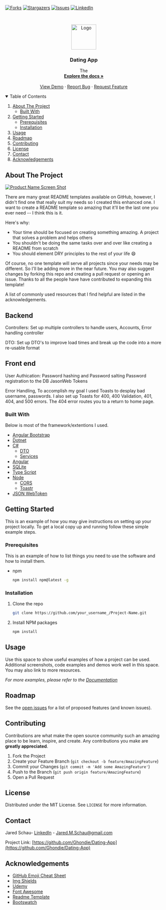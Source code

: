 <!-- PROJECT SHIELDS -->
<!--
*** I'm using markdown "reference style" links for readability.
*** Reference links are enclosed in brackets [ ] instead of parentheses ( ).
*** See the bottom of this document for the declaration of the reference variables
*** for contributors-url, forks-url, etc. This is an optional, concise syntax you may use.
*** https://www.markdownguide.org/basic-syntax/#reference-style-links
-->

[![Forks][forks-shield]][forks-url]
[![Stargazers][stars-shield]][stars-url]
[![Issues][issues-shield]][issues-url]
[![LinkedIn][linkedin-shield]][linkedin-url]

<!-- [![Contributors][contributors-shield]][contributors-url] -->
<!-- [![MIT License][license-shield]][license-url] -->
<!-- PROJECT LOGO -->
<br />
<p align="center">
  <a href="https://github.com/Ghondie/Dating-App">
    <img src="images/logo.png" alt="Logo" width="80" height="80">
  </a>

  <h3 align="center">Dating App</h3>

  <p align="center">
    The 
    <br />
    <a href="https://github.com/Ghondie/Dating-App"><strong>Explore the docs »</strong></a>
    <br />
    <br />
    <a href="https://github.com/Ghondie/Dating-App">View Demo</a>
    ·
    <a href="https://github.com/Ghondie/Dating-App/issues">Report Bug</a>
    ·
    <a href="https://github.com/Ghondie/Dating-App/issues">Request Feature</a>
  </p>
</p>

<!-- TABLE OF CONTENTS -->
<details open="open">
  <summary>Table of Contents</summary>
  <ol>
    <li>
      <a href="#about-the-project">About The Project</a>
      <ul>
        <li><a href="#built-with">Built With</a></li>
      </ul>
    </li>
    <li>
      <a href="#getting-started">Getting Started</a>
      <ul>
        <li><a href="#prerequisites">Prerequisites</a></li>
        <li><a href="#installation">Installation</a></li>
      </ul>
    </li>
    <li><a href="#usage">Usage</a></li>
    <li><a href="#roadmap">Roadmap</a></li>
    <li><a href="#contributing">Contributing</a></li>
    <li><a href="#license">License</a></li>
    <li><a href="#contact">Contact</a></li>
    <li><a href="#acknowledgements">Acknowledgements</a></li>
  </ol>
</details>

<!-- ABOUT THE PROJECT -->

## About The Project

[![Product Name Screen Shot][product-screenshot]](https://example.com)

There are many great README templates available on GitHub, however, I didn't find one that really suit my needs so I created this enhanced one. I want to create a README template so amazing that it'll be the last one you ever need -- I think this is it.

Here's why:

-   Your time should be focused on creating something amazing. A project that solves a problem and helps others
-   You shouldn't be doing the same tasks over and over like creating a README from scratch
-   You should element DRY principles to the rest of your life :smile:

Of course, no one template will serve all projects since your needs may be different. So I'll be adding more in the near future. You may also suggest changes by forking this repo and creating a pull request or opening an issue. Thanks to all the people have have contributed to expanding this template!

A list of commonly used resources that I find helpful are listed in the acknowledgements.

<!-- All backend info needs to go here -->

## Backend

Controllers:
Set up multiple controllers to handle users, Accounts, Error handling controller

DTO:
Set up DTO's to improve load times and break up the code into a more re-usable format

<!-- All Front end needs to go here -->

## Front end

User Authication:
Password hashing and Password salting Password registration to the DB JasonWeb Tokens

Error Handling,
To accomplish my goal I used Toasts to desplay bad username, passwords. I also set up Toasts for 400, 400 Validation, 401, 404, and 500 errors. The 404 error routes you to a return to home page.

<!-- All of the services that I used -->

### Built With

Below is most of the framework/extentions I used.

-   [Angular Bootstrap](https://valor-software.com/ngx-bootstrap/#/)
-   [Dotnet](https://dotnet.microsoft.com/)
-   [C#](https://docs.microsoft.com/en-us/dotnet/csharp/)
    -   [DTO](https://en.wikipedia.org/wiki/Data_transfer_object)
    -   [Services](https://docs.microsoft.com/en-us/dotnet/api/system.web.services.description.service?view=netframework-4.8)
-   [Angular](https://angular.io/)
-   [SQLite](https://www.sqlite.org/index.html)
-   [Type Script](https://www.typescriptlang.org/)
-   [Node](https://www.npmjs.com/)
    -   [CORS](https://www.npmjs.com/package/cors)
    -   [Toastr](https://www.npmjs.com/package/ngx-toastr)
-   [JSON WebToken](https://jwt.io/)

<!-- GETTING STARTED -->

## Getting Started

This is an example of how you may give instructions on setting up your project locally.
To get a local copy up and running follow these simple example steps.

### Prerequisites

This is an example of how to list things you need to use the software and how to install them.

-   npm
    ```sh
    npm install npm@latest -g
    ```

### Installation

1. Clone the repo
    ```sh
    git clone https://github.com/your_username_/Project-Name.git
    ```
2. Install NPM packages
    ```sh
    npm install
    ```

<!-- USAGE EXAMPLES -->

## Usage

Use this space to show useful examples of how a project can be used. Additional screenshots, code examples and demos work well in this space. You may also link to more resources.

_For more examples, please refer to the [Documentation](https://example.com)_

<!-- ROADMAP -->

## Roadmap

See the [open issues](https://github.com/Ghondie/Dating-App/issues) for a list of proposed features (and known issues).

<!-- CONTRIBUTING -->

## Contributing

Contributions are what make the open source community such an amazing place to be learn, inspire, and create. Any contributions you make are **greatly appreciated**.

1. Fork the Project
2. Create your Feature Branch (`git checkout -b feature/AmazingFeature`)
3. Commit your Changes (`git commit -m 'Add some AmazingFeature'`)
4. Push to the Branch (`git push origin feature/AmazingFeature`)
5. Open a Pull Request

<!-- LICENSE -->

## License

Distributed under the MIT License. See `LICENSE` for more information.

<!-- CONTACT -->

## Contact

Jared Schau- [LinkedIn](https://www.linkedin.com/in/jared-schau-a2a56361/) - Jared.M.Schau@gmail.com

Project Link: [https://github.com/Ghondie/Dating-App](https://github.com/Ghondie/Dating-App)

<!-- ACKNOWLEDGEMENTS -->

## Acknowledgements

-   [GitHub Emoji Cheat Sheet](https://www.webpagefx.com/tools/emoji-cheat-sheet)
-   [Img Shields](https://shields.io)
-   [Udemy](https://www.udemy.com/course/build-an-app-with-aspnet-core-and-angular-from-scratch/)
-   [Font Awesome](https://fontawesome.com)
-   [Readme Template](https://github.com/othneildrew/Best-README-Template/blob/master/README.md)
-   [Bootswatch](https://bootswatch.com/journal/)

<!-- MARKDOWN LINKS & IMAGES -->
<!-- https://www.markdownguide.org/basic-syntax/#reference-style-links -->

[forks-shield]: https://img.shields.io/github/forks/Ghondie/Dating-App.svg?style=for-the-badge
[forks-url]: https://github.com/Ghondie/Dating-App/network/members
[stars-shield]: https://img.shields.io/github/stars/Ghondie/Dating-App.svg?style=for-the-badge
[stars-url]: https://github.com/Ghondie/Dating-App/stargazers
[issues-shield]: https://img.shields.io/github/issues/Ghondie/Dating-App?style=for-the-badge
[issues-url]: https://github.com/Ghondie/Dating-App/issues
[linkedin-shield]: https://img.shields.io/badge/-LinkedIn-black.svg?style=for-the-badge&logo=linkedin&colorB=555
[linkedin-url]: https://www.linkedin.com/in/jared-schau-a2a56361/
[product-screenshot]: images/screenshot.png

<!-- [contributors-shield]: https://img.shields.io/github/contributors/othneildrew/Best-README-Template.svg?style=for-the-badge
[contributors-url]: https://github.com/othneildrew/Best-README-Template/graphs/contributors -->
<!-- [license-shield]: https://img.shields.io/github/license/othneildrew/Best-README-Template.svg?style=for-the-badge
[license-url]: https://github.com/othneildrew/Best-README-Template/blob/master/LICENSE.txt -->
